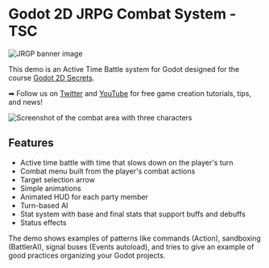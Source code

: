 # Godot 2D JRPG Combat System - TSC

![JRGP banner image](./images/2d-jrpg-banner.png)

This demo is an Active Time Battle system for Godot designed for the course [Godot 2D Secrets](https://gdquest.mavenseed.com/courses/godot-2d-secrets).

➡ Follow us on [Twitter](https://twitter.com/NathanGDQuest) and [YouTube](https://www.youtube.com/c/gdquest/) for free game creation tutorials, tips, and news!

![Screenshot of the combat area with three characters](./images/screenshot.jpg)

## Features

- Active time battle with time that slows down on the player's turn
- Combat menu built from the player's combat actions
- Target selection arrow
- Simple animations
- Animated HUD for each party member
- Turn-based AI
- Stat system with base and final stats that support buffs and debuffs
- Status effects

The demo shows examples of patterns like commands (Action), sandboxing (BattlerAI), signal buses (Events autoload), and tries to give an example of good practices organizing your Godot projects.
